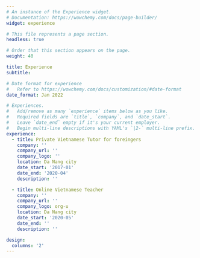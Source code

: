 ```yaml
---
# An instance of the Experience widget.
# Documentation: https://wowchemy.com/docs/page-builder/
widget: experience

# This file represents a page section.
headless: true

# Order that this section appears on the page.
weight: 40

title: Experience
subtitle:

# Date format for experience
#   Refer to https://wowchemy.com/docs/customization/#date-format
date_format: Jan 2022

# Experiences.
#   Add/remove as many `experience` items below as you like.
#   Required fields are `title`, `company`, and `date_start`.
#   Leave `date_end` empty if it's your current employer.
#   Begin multi-line descriptions with YAML's `|2-` multi-line prefix.
experience:
  - title: Private Vietnamese Tutor for foreingers 
    company: ''
    company_url: ''
    company_logo: ''
    location: Da Nang city
    date_start: '2017-01'
    date_end: '2020-04'
    description: ''

  - title: Online Vietnamese Teacher
    company: ''
    company_url: ''
    company_logo: org-u
    location: Da Nang city
    date_start: '2020-05'
    date_end: ''
    description: ''

design:
  columns: '2'
---
```

